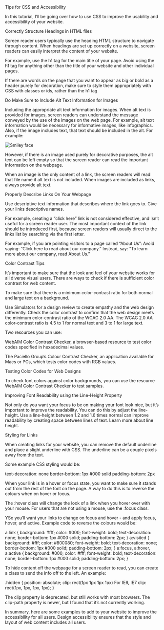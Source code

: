 Tips for CSS and Accessibility

In this tutorial, I’ll be going over how to use CSS to improve the usability and accessibility of your website. 

Correctly Structure Headings in HTML files

Screen reader users typically use the heading HTML structure to navigate through content. When headings are set up correctly on a website, screen readers can easily interpret the content of your website. 

For example, use the h1 tag for the main title of your page. Avoid using the h1 tag for anything other than the title of your website and other individual pages. 

If there are words on the page that you want to appear as big or bold as a header purely for decoration, make sure to style them appropriately with CSS with classes or ids, rather than the h1 tag. 

Do Make Sure to Include Alt Text Information for Images

Including the appropriate alt text information for images. When alt text is provided for images, screen readers can understand the message conveyed by the use of the images on the web page. For example, alt text information would be necessary for informative images, like infographics. Also, if the image includes text, that text should be included in the alt. For example:

<img src="smiley.gif" alt="Smiley face">


However, if there is an image used purely for decorative purposes, the alt text can be left empty so that the screen reader can read the important information on the webpage. 

When an image is the only content of a link, the screen readers will read that file name if alt text is not included. When images are included as links, always provide alt text. 

Properly Describe Links On Your Webpage

Use descriptive text information that describes where the link goes to. Give your links descriptive names. 

For example, creating a “click here” link is not considered effective, and isn’t useful for a screen reader user. The most important context of the link should be introduced first, because screen readers will usually direct to the links list by searching via the first letter. 

For example, if you are pointing visitors to a page called “About Us”:
Avoid saying: “Click here to read about our company.”
Instead, say: “To learn more about our company, read About Us.”

Color Contrast Tips

It’s important to make sure that the look and feel of your website works for all diverse visual users. There are ways to check if there is sufficient color contrast for web content. 

To make sure that there is a minimum color-contrast ratio for both normal and large text on a background.  

Use Simulators for a design review to create empathy and the web design differently. Check the color contrast to confirm that the web design meets the minimum color-contrast ratio of the WCAG 2.0 AA. The WCAG 2.0 AA color-contrast ratio is 4.5 to 1 for normal text and 3 to 1 for large text. 

Two resources you can use:

WebAIM Color Contrast Checker, a browser-based resource to test color codes specified in hexadecimal values. 

The Paciello Group’s Colour Contrast Checker, an application available for Macs or PCs, which tests color codes with RGB values. 

Testing Color Codes for Web Designs

To check font colors against color backgrounds, you can use the resource WebAIM Color Contrast Checker to test samples. 


Improving Font Readability using the Line-Height Property

Not only do you want your focus to be on making your font look nice, but it’s important to improve the readability. You can do this by adjust the line-height. Use a line-height between 1.2 and 1.6 times normal can improve readability by creating space between lines of text. Learn more about line height.

Styling for Links 

When creating links for your website, you can remove the default underline and place a slight underline with CSS. The underline can be a couple pixels away from the text. 

Some example CSS styling would be:

text-decoration: none
border-bottom: 1px #000 solid
padding-bottom: 2px

When your link is in a hover or focus state, you want to make sure it stands out from the rest of the font on the page. A way to do this is to reverse the colours when on hover or focus. 
 
The :hover class will change the look of a link when you hover over with your mouse. For users that are not using a mouse, use the :focus class. 

YSo you’ll want your links to change on focus and hover - and apply focus, hover, and active. Example code to reverse the colours would be:

a:link {
	background: #fff;
	color: #000;
	font-weight: bold;
	text-decoration: none; 
	border-bottom: 1px #000 solid; 
	padding-bottom: 2px;
}
a:visited {
	background: #fff;
	color: #800080;
	font-weight: bold;
	text-decoration: none; 
	border-bottom: 1px #000 solid; 
	padding-bottom: 2px;
}
a:focus, a:hover, a:active {
	background: #000;
	color: #fff;
	font-weight: bold;
	text-decoration: none; 
	border-bottom: 1px #000 solid; 
	padding-bottom: 2px;
}


To hide content off the webpage for a screen reader to read, you can create a class to send the info off to the left. An example:

.hidden {
position: absolute;
clip: rect(1px 1px 1px 1px) For IE6, IE7
clip: rect(1px, 1px, 1px, 1px);
}

The clip property is deprecated, but still works with most browsers. The clip-path property is newer, but I found that it’s not currently working.  

In summary, here are some examples to add to your website to improve the accessibility for all users. Design accessibility ensures that the style and layout of web content includes all users. 
